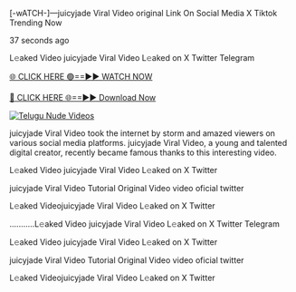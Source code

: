 [-wATCH-]—juicyjade Viral Video original Link On Social Media X Tiktok Trending Now



37 seconds ago

L𝚎aked Video juicyjade Viral Video L𝚎aked on X Twitter Telegram

[🌐 CLICK HERE 🟢==►► WATCH NOW](https://viral-xone.blogspot.com/2025/01/valovideo.html)

[🔴 CLICK HERE 🌐==►► Download Now](https://viral-xone.blogspot.com/2025/01/valovideo.html)

[![Telugu Nude Videos](https://i.imgur.com/dJHk4Zq.gif)](https://viral-xone.blogspot.com/2025/01/valovideo.html)

juicyjade Viral Video took the internet by storm and amazed viewers on various social media platforms. juicyjade Viral Video, a young and talented digital creator, recently became famous thanks to this interesting video.

L𝚎aked Video juicyjade Viral Video L𝚎aked on X Twitter

juicyjade Viral Video Tutorial Original Video video oficial twitter

L𝚎aked Videojuicyjade Viral Video L𝚎aked on X Twitter

...........L𝚎aked Video juicyjade Viral Video L𝚎aked on X Twitter Telegram

L𝚎aked Video juicyjade Viral Video L𝚎aked on X Twitter

juicyjade Viral Video Tutorial Original Video video oficial twitter

L𝚎aked Videojuicyjade Viral Video L𝚎aked on X Twitter